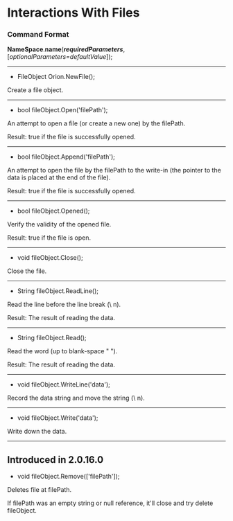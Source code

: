 # Interactions With Files

### Command Format

**NameSpace**.**name**(_**requiredParameters**_, [_optionalParameters=defaultValue_]);

***

- FileObject Orion.NewFile();

Create a file object.

***

- bool fileObject.Open('filePath');

An attempt to open a file (or create a new one) by the filePath.

Result: true if the file is successfully opened.

***

- bool fileObject.Append('filePath');

An attempt to open the file by the filePath to the write-in (the pointer to the data is placed at the end of the file).

Result: true if the file is successfully opened.

***

- bool fileObject.Opened();

Verify the validity of the opened file.

Result: true if the file is open.

***

- void fileObject.Close();

Close the file.

***

- String fileObject.ReadLine();

Read the line before the line break (\ n).

Result: The result of reading the data.

***

- String fileObject.Read();

Read the word (up to blank-space " ").

Result: The result of reading the data.

***

- void fileObject.WriteLine('data');

Record the data string and move the string (\ n).

***

- void fileObject.Write('data');

Write down the data.

***

## Introduced in 2.0.16.0

- void fileObject.Remove(['filePath']);

Deletes file at filePath.

If filePath was an empty string or null reference, it'll close and try delete fileObject.
